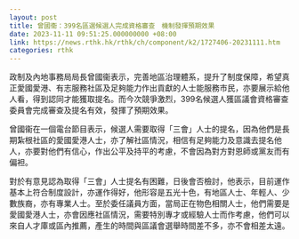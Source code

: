 ```yaml
---
layout: post
title: 曾國衞：399名區選候選人完成資格審查　機制發揮預期效果
date: 2023-11-11 09:51:25.000000000 +08:00
link: https://news.rthk.hk/rthk/ch/component/k2/1727406-20231111.htm
categories: rthk
---
```


政制及內地事務局局長曾國衞表示，完善地區治理體系，提升了制度保障，希望真正愛國愛港、有志服務社區及足夠能力作出貢獻的人士能服務市民，亦要展示給他人看，得到認同才能獲取提名。而今次競爭激烈，399名候選人獲區議會資格審查委員會完成審查及提名有效，發揮了預期效果。

曾國衞在一個電台節目表示，候選人需要取得「三會」人士的提名，因為他們是長期紮根社區的愛國愛港人士，亦了解社區情況，相信有足夠能力及意識去提名他人，亦要對他們有信心，作出公平及持平的考慮，不會因為對方對恩師或黨友而有偏袒。

對於有意見認為取得「三會」人士提名有困難，日後會否檢討，他表示，目前運作基本上符合制度設計，亦運作得好，他形容是五光十色，有地區人士、年輕人、少數族裔，亦有專業人士。至於委任議員方面，當局正在物色相關人士，他們需要是愛國愛港人士，亦會因應社區情況，需要特別專才或經驗人士而作考慮，他們可以來自人才庫或區內推薦，產生的時間與區議會選舉時間差不多，亦不會相差太遠。
